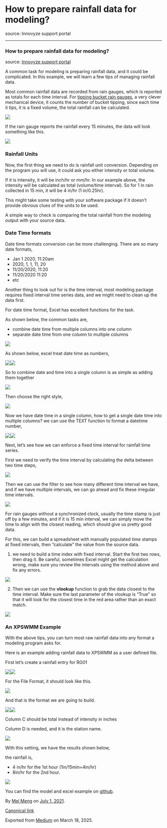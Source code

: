 # How to prepare rainfall data for modeling?

source: Innovyze support portal

---

### How to prepare rainfall data for modeling?

source: [Innovyze support portal](https://innovyze.force.com/support/s/article/How-to-prepare-rainfall-data-for-modeling)

A common task for modeling is preparing rainfall data, and it could be complicated. In this example, we will learn a few tips of managing rainfall data.

Most common rainfall data are recorded from rain gauges, which is reported as totals for each time interval. For [tipping bucket rain gauges](https://www.reddit.com/r/meteorology/comments/hmd4md/tipping_bucket_rain_gauge/), a very clever mechanical device, it counts the number of bucket tipping, since each time it tips, it is a fixed volume, the total rainfall can be calculated.

![](images\1_4VR4x_so5ZpDSQgHI-sn8A.png)

If the rain gauge reports the rainfall every 15 minutes, the data will look something like this.

![](images\1_h_hAlTE8f_iPberhwFOLLg.png)

### Rainfall Units

Now, the first thing we need to do is rainfall unit conversion. Depending on the program you will use, it could ask you either intensity or total volume.

If it is intensity, it will be inch/hr or mm/hr. In our example above, the intensity will be calculated as total (volume/time interval). So for 1 in rain collected in 15 min, it will be 4 in/hr (1 in/0.25hr).

This might take some testing with your software package if it doesn’t provide obvious clues of the units to be used.

A simple way to check is comparing the total rainfall from the modeling output with your source data.

### Date Time formats

Date time formats conversion can be more challenging. There are so many date formats,

* Jan 1 2020, 11:20am
* 2020, 1, 1, 11, 20
* 11/20/2020, 11:20
* 11/20/2020 11:20
* etc

Another thing to look out for is the time interval, most modeling package requires fixed interval time series data, and we might need to clean up the data first.

For date time format, Excel has excellent functions for the task.

As shown below, the common tasks are,

* combine date time from multiple columns into one column
* separate date time from one column to multiple columns

![](images\1_3I-CrH7r8dND5lN0zHebjw.png)

As shown below, excel treat date time as numbers,

![](images\1_hFSe3nAmIpJI7QlRb2ZcoA.png)![](images\1_uD9C-BkTcvcvnM-B7_HtJg.png)

So to combine date and time into a single column is as simple as adding them together

![](images\1_lY-uqFqEBZCyP1GmA85ZLQ.png)

Then choose the right style,

![](images\1_qUD9qoHy_6NzXOgHMBlbCQ.png)

Now we have date time in a single column, how to get a single date time into multiple columns? we can use the TEXT function to format a datetime number,

![](images\1_iKheTywb8sPd_d0hAwHx2Q.png)![](images\1_ifoEFOauuUPbeu62ADzAQQ.png)

Next, let’s see how we can enforce a fixed time interval for rainfall time series.

First we need to verify the time interval by calculating the delta between two time steps,

![](images\1_K5w_oOBJte6lTEa-qM9d9w.png)

Then we can use the filter to see how many different time interval we have, and if we have multiple intervals, we can go ahead and fix these irregular time intervals.

![](images\1_NAUWnsJzeqF1D7zjSP2OnQ.png)

For rain gauges without a synchronized clock, usually the time stamp is just off by a few minutes, and if it is 15 min interval, we can simply move the time to align with the closest reading, which should give us pretty good data.

For this, we can build a spreadsheet with manually populated time stamps at fixed intervals, then “calculate” the value from the source data.

1. we need to build a time index with fixed interval. Start the first two rows, then drag it. Be careful, sometimes Excel might get the calculation wrong, make sure you review the intervals using the method above and fix any errors.

![](images\1_6NA1KzoxBd3SD5Uo7t2x-A.png)

2. Then we can use the **vlookup** function to grab the data closest to the time interval. Make sure the last parameter of the vlookup is “True” so that it will look for the closest time in the red area rather than an exact match.

![](images\1_zywR6jh1gZ4Cf2gyUyC9Zg.png)

### An XPSWMM Example

With the above tips, you can turn most raw rainfall data into any format a modeling program asks for.

Here is an example adding rainfall data to XPSWMM as a user defined file.

First let’s create a rainfall entry for RG01

![](images\1_peqFDAKjZUPkVbwEt98-eQ.png)![](images\1_MUztNbzIfHwvaBRl_sgPtQ.png)

For the File Format, it should look like this.

![](images\1_8Pcec8thWnzR9DkBQdqqoQ.png)

And that is the format we are going to build.

![](images\1_1Wq9rkon27CGIpf1E33KaA.png)![](images\1_yZWSknjc3CuF_JQfdHWbEQ.png)

Column C should be total instead of intensity in inches

Column D is needed, and it is the station name.

![](images\1_3MaI0W26W81IGvOTfctaMQ.png)

With this setting, we have the results shown below,

the rainfall is,

* 4 in/hr for the 1st hour (1in/15min=4in/hr)
* 8in/hr for the 2nd hour.

![](images\1_OPERpOkjF1bIrG5uiwhsSw.png)

You can find the model and excel example on [github](https://github.com/mel-meng/xpswmm/tree/master/models/rainfall/user_defined_rainfall).

By [Mel Meng](https://medium.com/@mel-meng-pe) on [July 1, 2021](https://medium.com/p/70035a7baba6).

[Canonical link](https://medium.com/@mel-meng-pe/how-to-prepare-rainfall-data-for-modeling-70035a7baba6)

Exported from [Medium](https://medium.com) on March 18, 2025.
